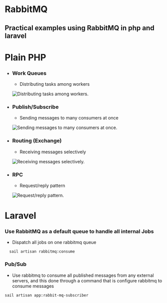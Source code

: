 # RabbitMQ

## Practical examples using RabbitMQ in php and laravel

# Plain PHP

- ### Work Queues
  - Distributing tasks among workers

  ![Distributing tasks among workers.](https://www.rabbitmq.com/img/tutorials/python-two.png)

- ### Publish/Subscribe

  - Sending messages to many consumers at once

  ![Sending messages to many consumers at once.](https://www.rabbitmq.com/img/tutorials/python-three.png)

- ### Routing (Exchange)

  - Receiving messages selectively

  ![Receiving messages selectively.](https://www.rabbitmq.com/img/tutorials/python-four.png)

- ### RPC

  - Request/reply pattern

  ![Request/reply pattern.](https://www.rabbitmq.com/img/tutorials/python-six.png)



# Laravel

### Use RabbitMQ as a default queue to handle all internal Jobs

- Dispatch all jobs on one rabbitmq queue
```
  sail artisan rabbitmq:consume
```


### Pub/Sub 

- Use rabbitmq to consume all published messages from any external servers, and this done through a command that is configure rabbitmq to consume messages

```
sail artisan app:rabbit-mq-subscriber
```
